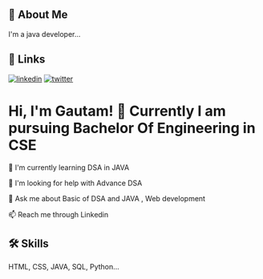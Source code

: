 
## 🚀 About Me
I'm a java developer...


## 🔗 Links
[![linkedin](https://img.shields.io/badge/linkedin-0A66C2?style=for-the-badge&logo=linkedin&logoColor=white)](https://www.linkedin.com/in/gautam1497/)
[![twitter](https://img.shields.io/badge/twitter-1DA1F2?style=for-the-badge&logo=twitter&logoColor=white)](https://x.com/gautam1497_/)


# Hi, I'm Gautam! 👋 Currently I am pursuing Bachelor Of Engineering in CSE


🧠 I'm currently learning DSA in JAVA

🤔 I'm looking for help with Advance DSA

💬 Ask me about Basic of DSA and JAVA , Web development

📫 Reach me through Linkedin

## 🛠 Skills
HTML, CSS, JAVA, SQL, Python...

